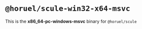 # `@horuel/scule-win32-x64-msvc`

This is the **x86_64-pc-windows-msvc** binary for `@horuel/scule`
